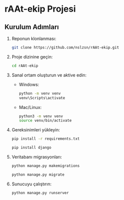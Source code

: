 # rAAt-ekip Projesi


## Kurulum Adımları

1. Reponun klonlanması:
   ```bash
   git clone https://github.com/nslzsn/rAAt-ekip.git
   ```

2. Proje dizinine geçin:
   ```bash
   cd rAAt-ekip
   ```

3. Sanal ortam oluşturun ve aktive edin:
   - Windows:
     ```bash
     python -m venv venv
     venv\Scripts\activate
     ```
   - Mac/Linux:
     ```bash
     python3 -m venv venv
     source venv/bin/activate
     ```

4. Gereksinimleri yükleyin:
   ```bash
   pip install -r requirements.txt
   ```
   ```bash
   pip install django
   ```

5. Veritabanı migrasyonları:
   ```bash
   python manage.py makemigrations
   ```
   ```bash
   python manage.py migrate
   ```

6. Sunucuyu çalıştırın:
   ```bash
   python manage.py runserver
   ```
